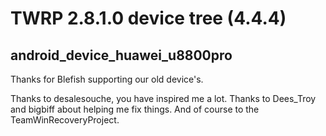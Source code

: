 TWRP 2.8.1.0 device tree (4.4.4)
================================
android_device_huawei_u8800pro
--------------------------------
Thanks for Blefish supporting our old device's.

Thanks to desalesouche, you have inspired me a lot. Thanks to Dees_Troy and bigbiff about helping me fix things. And of course to the TeamWinRecoveryProject.
